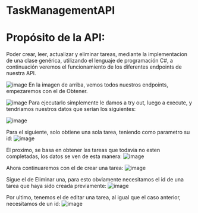 # TaskManagementAPI

# Propósito de la API:

Poder crear, leer, actualizar y eliminar tareas, mediante la implementacion de una clase genérica, utilizando el lenguaje de programación C#, a continuación veremos el funcionamiento de los diferentes endpoints de nuestra API.

![image](https://github.com/user-attachments/assets/511ce3e4-8ba2-4273-bc72-a6dd7fb40014)
En la imagen de arriba, vemos todos nuestros endpoints, empezaremos con el de Obtener.

![image](https://github.com/user-attachments/assets/bb086818-744a-48e0-be60-0aac7def6b3d)
Para ejecutarlo simplemente le damos a try out, luego a execute, y tendriamos nuestros datos que serían los siguientes:

![image](https://github.com/user-attachments/assets/e4a10743-61b1-49a6-a090-db32c3548cb0)

Para el siguiente, solo obtiene una sola tarea, teniendo como parametro su id:
![image](https://github.com/user-attachments/assets/b5520b90-3549-44d8-b6bf-f99e8d3d1066)

El proximo, se basa en obtener las tareas que todavia no esten completadas, los datos se ven de esta manera:
![image](https://github.com/user-attachments/assets/a0c1813b-946e-40f1-b38c-a54833cadef0)

Ahora continuaremos con el de crear una tarea:
![image](https://github.com/user-attachments/assets/5db66b66-3e69-42a5-8653-0c186a45faaa)

Sigue el de Eliminar una, para esto obviamente necesitamos el id de una tarea que haya sido creada previamente:
![image](https://github.com/user-attachments/assets/00ae72d2-2531-44bc-b524-ed8bc304b526)

Por ultimo, tenemos el de editar una tarea, al igual que el caso anterior, necesitamos de un id:
![image](https://github.com/user-attachments/assets/c14b364b-0c4a-4375-8c8e-c4f43445e20f)



